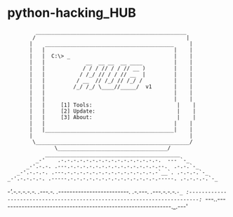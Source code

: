 # python-hacking_HUB

             ________________________________________________  
            /                                                | 
           |    _________________________________________     |
           |   |                                         |    |
           |   |  C:\> _                                 |    |
           |   |             __  __ __  __ ____          |    |
           |   |            / / / // / / // __ )         |    |
           |   |           / /_/ // / / // __  |         |    |
           |   |          / __  // /_/ // /_/ /          |    |
           |   |         /_/ /_/ \____//_____/  v1       |    |
           |   |                                         |    |
           |   |                                         |    |
           |   |     [1] Tools:                           |    |
           |   |     [2] Update:                          |    |
           |   |     [3] About:                           |    |
           |   |                                         |    |
           |   |_________________________________________|    |
           |                                                  |
            \_________________________________________________/
                   \___________________________________/
                ___________________________________________
             _-'    .-.-.-.-.-.-.-.-.-.-.-.-.-.-.-.-.  --- `-_
          _-'.-.-. .---.-.-.-.-.-.-.-.-.-.-.-.-.-.-.--.  .-.-.`-_
       _-'.-.-.-. .---.-.-.-.-.-.-.-.-.-.-.-.-.-.-.-`__`. .-.-.-.`-_      
    _-'.-.-.-.-. .-----.-.-.-.-.-.-.-.-.-.-.-.-.-.-.-----. .-.-.-.-.`-_   
 _-'.-.-.-.-.-. .---.-. .-------------------------. .-.---. .---.-.-.-.`-_
:-------------------------------------------------------------------------:
`---._.-------------------------------------------------------------._.---'
